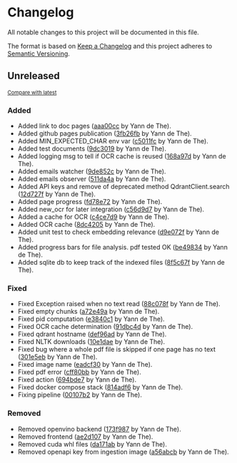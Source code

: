 # Changelog

All notable changes to this project will be documented in this file.

The format is based on [Keep a Changelog](http://keepachangelog.com/en/1.0.0/)
and this project adheres to [Semantic Versioning](http://semver.org/spec/v2.0.0.html).

<!-- insertion marker -->
## Unreleased

<small>[Compare with latest](https://github.com/ydethe/ragindexer/compare/94eb7c1b309263c638f3e92cea40ebdc13d83ac1...HEAD)</small>

### Added

- Added link to doc pages ([aaa00cc](https://github.com/ydethe/ragindexer/commit/aaa00cc0fcaf36d91ed1002841a6036156cf95a5) by Yann de The).
- Added github pages publication ([3fb26fb](https://github.com/ydethe/ragindexer/commit/3fb26fb240d07ec595caa6a4a9f297ea93514dc8) by Yann de The).
- Added MIN_EXPECTED_CHAR env var ([c5011fc](https://github.com/ydethe/ragindexer/commit/c5011fc759b4aaddadb40d7e2135e5e2a11f438c) by Yann de The).
- Added test documents ([9dc3019](https://github.com/ydethe/ragindexer/commit/9dc30199f450f5879a9a42cfcf65613d380b8344) by Yann de The).
- Added logging msg to tell if OCR cache is reused ([168a97d](https://github.com/ydethe/ragindexer/commit/168a97d020fb14ecb668bf2cbf0b6828f34c6e59) by Yann de The).
- Added emails watcher ([9de852c](https://github.com/ydethe/ragindexer/commit/9de852c33850ac3076924e2bf2abe370cdb609fc) by Yann de The).
- Added emails observer ([511da4a](https://github.com/ydethe/ragindexer/commit/511da4ad52cce5a7c21ebe0b26cc961658565be2) by Yann de The).
- Added API keys and remove of deprecated method QdrantClient.search ([12d727f](https://github.com/ydethe/ragindexer/commit/12d727f8c96d018c1ca1d803222664a7ca528fca) by Yann de The).
- Added page progress ([fd78e72](https://github.com/ydethe/ragindexer/commit/fd78e7266a6019c9934b22e044b614420da79e9c) by Yann de The).
- Added new_ocr for later integration ([c56d9d7](https://github.com/ydethe/ragindexer/commit/c56d9d7bd1b2784733176d15be352b4bcc1c22f3) by Yann de The).
- Added a cache for OCR ([c4ce7d9](https://github.com/ydethe/ragindexer/commit/c4ce7d92e45fb17da590060795df5e44c3d8b59e) by Yann de The).
- Added OCR cache ([8dc4205](https://github.com/ydethe/ragindexer/commit/8dc42053c8f3363d779c84b6c648386b2c6cc273) by Yann de The).
- Added unit test to check embedding relevance ([d9e072f](https://github.com/ydethe/ragindexer/commit/d9e072ffc96e832b2ca336a983f2ee1127f5460a) by Yann de The).
- Added progress bars for file analysis. pdf tested OK ([be49834](https://github.com/ydethe/ragindexer/commit/be49834155c7b30d3ad5a4abfd08174d3cd229fe) by Yann de The).
- Added sqlite db to keep track of the indexed files ([8f5c67f](https://github.com/ydethe/ragindexer/commit/8f5c67ffa1c27698802ac9d3b1274b087656d5d9) by Yann de The).

### Fixed

- Fixed Exception raised when no text read ([88c078f](https://github.com/ydethe/ragindexer/commit/88c078f4f708ef90ec31a8169858d13bef75bd77) by Yann de The).
- Fixed empty chunks ([a72e49a](https://github.com/ydethe/ragindexer/commit/a72e49a4ea0873e01336aaf7bc2f98999fd3475c) by Yann de The).
- Fixed pid computation ([e3840c1](https://github.com/ydethe/ragindexer/commit/e3840c16f5f9a94623924f6bcbb730f3850e9faf) by Yann de The).
- Fixed OCR cache determination ([91dbc4d](https://github.com/ydethe/ragindexer/commit/91dbc4dfe0972f2483e0b48f4ea10dfc14c42706) by Yann de The).
- Fixed qdrant hostname ([def96ad](https://github.com/ydethe/ragindexer/commit/def96ad7d8ce11dc8d62e911e6c7cd68251388a4) by Yann de The).
- Fixed NLTK downloads ([10e1dae](https://github.com/ydethe/ragindexer/commit/10e1daef293c042512a0b4b43514aadb9dbfff4a) by Yann de The).
- Fixed bug where a whole pdf file is skipped if one page has no text ([301e5eb](https://github.com/ydethe/ragindexer/commit/301e5eb7db159b4ca5a69fce8c26c5fc21224ed9) by Yann de The).
- Fixed image name ([eadcf30](https://github.com/ydethe/ragindexer/commit/eadcf3044c877e6b9cd01b20ab3a3bb7204e509f) by Yann de The).
- Fixed pdf error ([cff80bb](https://github.com/ydethe/ragindexer/commit/cff80bbb69e929a6e53d1617ef30b091e88336d8) by Yann de The).
- Fixed action ([694bde7](https://github.com/ydethe/ragindexer/commit/694bde7e470a78f8270edde54fa4752fed7d0ed0) by Yann de The).
- Fixed docker compose stack ([814adf6](https://github.com/ydethe/ragindexer/commit/814adf6ccf826eabe9e3004d762c2115f89d2e4c) by Yann de The).
- Fixing pipeline ([00107b2](https://github.com/ydethe/ragindexer/commit/00107b29eaad9b53df18e2037222e1a938494966) by Yann de The).

### Removed

- Removed openvino backend ([173f987](https://github.com/ydethe/ragindexer/commit/173f987437949e0c7802bdc0aefa9e078f8f104a) by Yann de The).
- Removed frontend ([ae2d107](https://github.com/ydethe/ragindexer/commit/ae2d1079aada5871a07e4478d6e560d5eae88884) by Yann de The).
- Removed cuda whl files ([da171ab](https://github.com/ydethe/ragindexer/commit/da171ab5d7d811ff9dde4ccfb4bf06e055efef3a) by Yann de The).
- Removed openapi key from ingestion image ([a56abcb](https://github.com/ydethe/ragindexer/commit/a56abcb933960ce1a4a4cea974bc23ec51b37607) by Yann de The).

<!-- insertion marker -->
